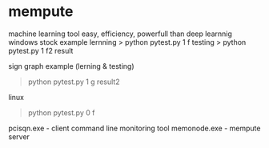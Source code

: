 # mempute
machine learning tool easy, efficiency, powerfull than deep learnnig
windows
  stock example
    lernning
      > python pytest.py 1 f
    testing 
      > python pytest.py 1 f2 result
      
  sign graph example (lerning & testing)
  > python pytest.py 1 g result2
  
linux 
  > python pytest.py 0 f
  
pcisqn.exe - client command line monitoring tool
memonode.exe - mempute server
